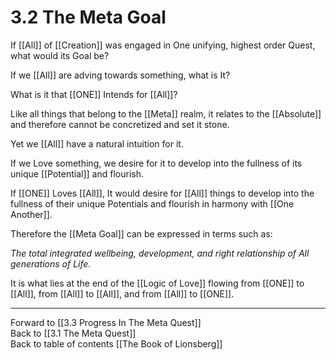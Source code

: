 # 3.2 The Meta Goal
If [[All]] of [[Creation]] was engaged in One unifying, highest order Quest, what would its Goal be? 

If we [[All]] are adving towards something, what is It? 

What is it that [[ONE]] Intends for [[All]]? 

Like all things that belong to the [[Meta]] realm, it relates to the [[Absolute]] and therefore cannot be concretized and set it stone. 

Yet we [[All]] have a natural intuition for it. 

If we Love something, we desire for it to develop into the fullness of its unique [[Potential]] and flourish. 

If [[ONE]] Loves [[All]], It would desire for [[All]] things to develop into the fullness of their unique Potentials and flourish in harmony with [[One Another]]. 

Therefore the [[Meta Goal]] can be expressed in terms such as: 

_The total integrated wellbeing, development, and right relationship of All generations of Life._

It is what lies at the end of the [[Logic of Love]] flowing from [[ONE]] to [[All]], from [[All]] to [[All]], and from [[All]] to [[ONE]].  

___

Forward to [[3.3 Progress In The Meta Quest]]  
Back to [[3.1 The Meta Quest]]  
Back to table of contents [[The Book of Lionsberg]]  